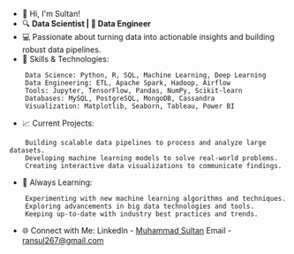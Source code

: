- 👋 Hi, I'm Sultan!
- 🔍 **Data Scientist | 🔧 Data Engineer**
- 💻 Passionate about turning data into actionable insights and building robust data pipelines.
- 🚀 Skills & Technologies:
```
    Data Science: Python, R, SQL, Machine Learning, Deep Learning
    Data Engineering: ETL, Apache Spark, Hadoop, Airflow
    Tools: Jupyter, TensorFlow, Pandas, NumPy, Scikit-learn
    Databases: MySQL, PostgreSQL, MongoDB, Cassandra
    Visualization: Matplotlib, Seaborn, Tableau, Power BI
``` 
- 📈 Current Projects:
```
    Building scalable data pipelines to process and analyze large datasets.
    Developing machine learning models to solve real-world problems.
    Creating interactive data visualizations to communicate findings.
```
- 🌱 Always Learning:
```
    Experimenting with new machine learning algorithms and techniques.
    Exploring advancements in big data technologies and tools.
    Keeping up-to-date with industry best practices and trends.
```
- 🌐 Connect with Me:
LinkedIn - [Muhammad Sultan](https://www.linkedin.com/in/muhammad-sultan-2a7669304?utm_source=share&utm_campaign=share_via&utm_content=profile&utm_medium=android_app)
Email - ransul267@gmail.com
